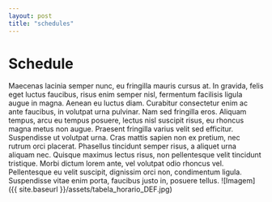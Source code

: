 ```yaml
---
layout: post
title: "schedules"
---
```

# Schedule
Maecenas lacinia semper nunc, eu fringilla mauris cursus at. In gravida, felis eget luctus faucibus, risus enim semper nisl, fermentum facilisis ligula augue in magna. Aenean eu luctus diam. Curabitur consectetur enim ac ante faucibus, in volutpat urna pulvinar. Nam sed fringilla eros. Aliquam tempus, arcu eu tempus posuere, lectus nisl suscipit risus, eu rhoncus magna metus non augue. Praesent fringilla varius velit sed efficitur. Suspendisse ut volutpat urna. Cras mattis sapien non ex pretium, nec rutrum orci placerat. Phasellus tincidunt semper risus, a aliquet urna aliquam nec. Quisque maximus lectus risus, non pellentesque velit tincidunt tristique. Morbi dictum lorem ante, vel volutpat odio rhoncus vel. Pellentesque eu velit suscipit, dignissim orci non, condimentum ligula. Suspendisse vitae enim porta, faucibus justo in, posuere tellus.
![Imagem]({{ site.baseurl }}/assets/tabela_horario_DEF.jpg)

